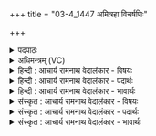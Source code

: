 +++
title = "03-4_1447 अमित्रहा विचर्षणिः"

+++
<details><summary>पदपाठः</summary>

अमित्रहा꣢। अ꣣मित्र। हा꣢। वि꣡च꣢꣯र्षणिः। वि। च꣣र्षणिः। प꣡व꣢꣯स्व। सो꣣म। श꣢म्। ग꣡वे꣢꣯। दे꣣वे꣡भ्यः꣢। अनुक्राम꣣कृ꣢त्। अ꣣नुकाम। कृ꣢त्। १४४७।
</details>

<details><summary>अधिमन्त्रम् (VC)</summary>

- पवमानः सोमः
- असितः काश्यपो देवलो वा
- गायत्री
- षड्जः
</details>

<details><summary>हिन्दी : आचार्य रामनाथ वेदालंकार - विषयः</summary>

अब परमात्मा से प्रार्थना करते हैं।
</details>

<details><summary>हिन्दी : आचार्य रामनाथ वेदालंकार - पदार्थः</summary>

पदार्थान्वय -  हे(सोम)जगदीश्वर! (अमित्रहा)काम,क्रोध आलस्य आदि शत्रुओं के विनाशक, (विचर्षणिः)विशेष द्रष्टा, (देवेभ्यः)विद्वानों के लिए(अनुकामकृत्)अभीष्ट सिद्ध करनेवाले आप(गवे)स्तोता के लिए(शम्)शान्तिदायक होते हुए(पवस्व)आनन्द प्रवाहित करो ॥४॥
</details>

<details><summary>हिन्दी : आचार्य रामनाथ वेदालंकार - भावार्थः</summary>

भावार्थ -  अराधना किया गया परमेश्वर उपासक के दुःख,दुर्गुण,दुर्व्यसन आदि को विनष्ट करके उसे सद्गुण देकर उसके लिए सुख,शान्ति और दिव्य आनन्द प्रवाहित करता है ॥४॥
</details>

<details><summary>संस्कृत : आचार्य रामनाथ वेदालंकार - विषयः</summary>

अथ परमात्मानं प्रार्थयते।
</details>

<details><summary>संस्कृत : आचार्य रामनाथ वेदालंकार - पदार्थः</summary>

पदार्थान्वय -  हे(सोम)जगदीश्वर! (अमित्रहा)कामक्रोधालस्यादिरिपूणां हन्ता, (विचर्षणिः)विद्रष्टा, (देवेभ्यः)विद्वद्भ्यः(अनुकामकृत्)अभीष्टसम्पादकः त्वम्(गवे)स्तोत्रे।[गौः इति स्तोतृनाम। निघं० ३।१६।] (शम्)शान्तिदायकः सन्(पवस्व)आनन्दं प्रवाहय ॥४॥
</details>

<details><summary>संस्कृत : आचार्य रामनाथ वेदालंकार - भावार्थः</summary>

भावार्थ -  आराधितः परमेश्वर उपासकस्य दुःखदुर्गुणदुर्व्यसनादीन् विनाश्य तस्मै सद्गुणान् प्रदाय सुखं शान्तिं दिव्यानन्दं च प्रवाहयति ॥४॥
</details>